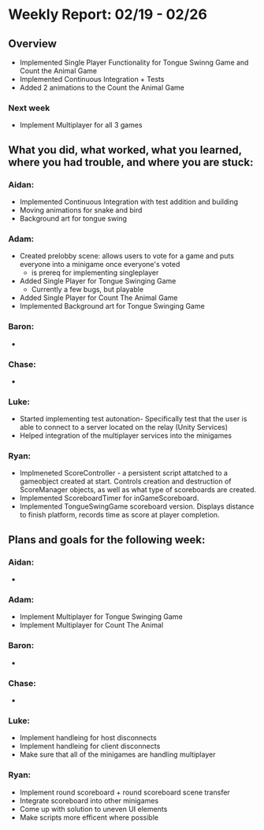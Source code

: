 # Weekly Report: 02/19 - 02/26

## Overview
- Implemented Single Player Functionality for Tongue Swinng Game and Count the Animal Game
- Implemented Continuous Integration + Tests
- Added 2 animations to the Count the Animal Game

### Next week
- Implement Multiplayer for all 3 games

## What you did, what worked, what you learned, where you had trouble, and where you are stuck:
### Aidan: 
- Implemented Continuous Integration with test addition and building
- Moving animations for snake and bird
- Background art for tongue swing
### Adam:
- Created prelobby scene: allows users to vote for a game and puts everyone into a minigame once everyone's voted
  - is prereq for implementing singleplayer
- Added Single Player for Tongue Swinging Game
  - Currently a few bugs, but playable
- Added Single Player for Count The Animal Game
- Implemented Background art for Tongue Swinging Game
### Baron:
- 
### Chase:
- 
### Luke:
- Started implementing test autonation- Specifically test that the user is able to connect to a server located on the relay (Unity Services)
- Helped integration of the multiplayer services into the minigames
### Ryan:
- Implmeneted ScoreController - a persistent script attatched to a gameobject created at start.
    Controls creation and destruction of ScoreManager objects, as well as what type of scoreboards are created.
- Implemented ScoreboardTimer for inGameScoreboard.
- Implemented TongueSwingGame scoreboard version. Displays distance to finish platform, records time as score at player completion.


## Plans and goals for the following week:
### Aidan:
- 
### Adam:
- Implement Multiplayer for Tongue Swinging Game
- Implement Multiplayer for Count The Animal
### Baron:
- 
### Chase:
- 
### Luke:
- Implement handleing for host disconnects
- Implement handleing for client disconnects
- Make sure that all of the minigames are handling multiplayer
### Ryan:
- Implement round scoreboard + round scoreboard scene transfer
- Integrate scoreboard into other minigames
- Come up with solution to uneven UI elements
- Make scripts more efficent where possible
